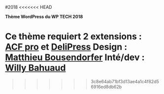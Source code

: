 #2018
<<<<<<< HEAD

**Thème WordPress du WP TECH 2018**

Ce thème requiert 2 extensions : [ACF pro](https://www.advancedcustomfields.com/pro/) et [DeliPress](https://delipress.io/fr/accueil/)
Design : [Matthieu Bousendorfer](https://edenpulse.com)
Inté/dev : [Willy Bahuaud](https://wabeo.fr)
=======
>>>>>>> 3c8e64ab71bf3d13ae4a1c4f82d56916ed8db62b

